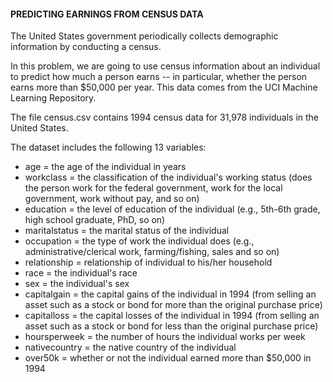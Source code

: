

#### PREDICTING EARNINGS FROM CENSUS DATA

The United States government periodically collects demographic information by conducting a census.

In this problem, we are going to use census information about an individual to predict how much a person earns -- in particular, whether the person earns more than $50,000 per year. This data comes from the UCI Machine Learning Repository.

The file census.csv contains 1994 census data for 31,978 individuals in the United States.

The dataset includes the following 13 variables:

- age = the age of the individual in years
- workclass = the classification of the individual's working status (does the person work for the federal government, work for the local government, work without pay, and so on)
- education = the level of education of the individual (e.g., 5th-6th grade, high school graduate, PhD, so on)
- maritalstatus = the marital status of the individual
- occupation = the type of work the individual does (e.g., administrative/clerical work, farming/fishing, sales and so on)
- relationship = relationship of individual to his/her household
- race = the individual's race
- sex = the individual's sex
- capitalgain = the capital gains of the individual in 1994 (from selling an asset such as a stock or bond for more than the original purchase price)
- capitalloss = the capital losses of the individual in 1994 (from selling an asset such as a stock or bond for less than the original purchase price)
- hoursperweek = the number of hours the individual works per week
- nativecountry = the native country of the individual
- over50k = whether or not the individual earned more than $50,000 in 1994
